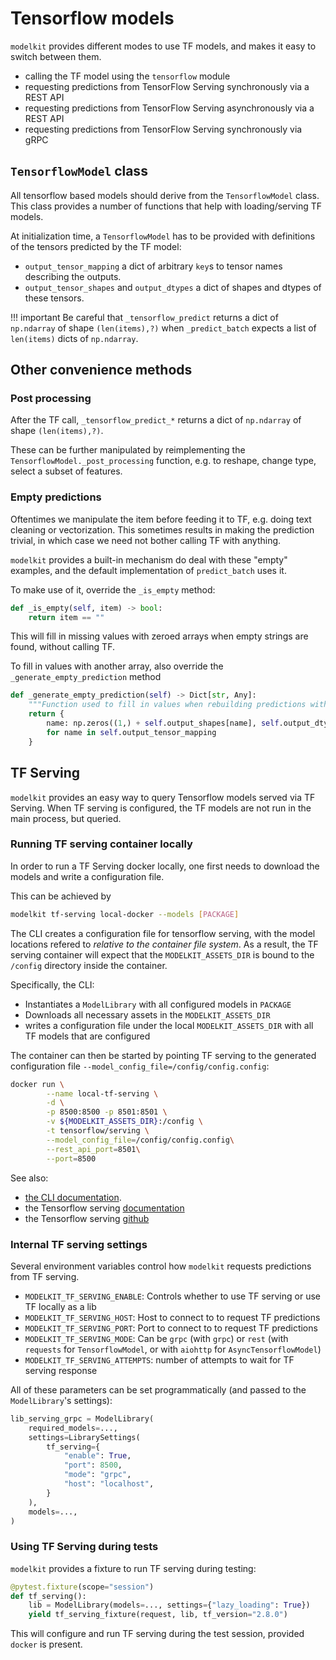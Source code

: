 # Tensorflow models

`modelkit` provides different modes to use TF models, and makes it easy to switch between them.

- calling the TF model using the `tensorflow` module
- requesting predictions from TensorFlow Serving synchronously via a REST API
- requesting predictions from TensorFlow Serving asynchronously via a REST API
- requesting predictions from TensorFlow Serving synchronously via gRPC

## `TensorflowModel` class

All tensorflow based models should derive from the `TensorflowModel` class. This class provides a number of functions that help with loading/serving TF models.

At initialization time, a `TensorflowModel` has to be provided with definitions of the tensors predicted by the TF model:

- `output_tensor_mapping` a dict of arbitrary `key`s to tensor names describing the outputs.
- `output_tensor_shapes` and `output_dtypes` a dict of shapes and dtypes of these tensors.

!!! important
    Be careful that `_tensorflow_predict` returns a dict of `np.ndarray` of shape `(len(items),?)` when `_predict_batch` expects a list of `len(items)` dicts of `np.ndarray`.

## Other convenience methods

### Post processing

After the TF call, `_tensorflow_predict_*` returns a dict of `np.ndarray` of shape `(len(items),?)`.

These can be further manipulated by reimplementing the `TensorflowModel._post_processing` function, e.g. to reshape, change type, select a subset of features.

### Empty predictions

Oftentimes we manipulate the item before feeding it to TF, e.g. doing text cleaning or vectorization. This sometimes results in making the prediction trivial, in which case we need not bother calling TF with anything.

`modelkit` provides a built-in mechanism do deal with these "empty" examples, and the default implementation of `predict_batch` uses it.

To make use of it, override the `_is_empty` method:

```python
def _is_empty(self, item) -> bool:
    return item == ""
```

This will fill in missing values with zeroed arrays when empty strings are found, without calling TF.

To fill in values with another array, also override the `_generate_empty_prediction` method

```python
def _generate_empty_prediction(self) -> Dict[str, Any]:
    """Function used to fill in values when rebuilding predictions with the mask"""
    return {
        name: np.zeros((1,) + self.output_shapes[name], self.output_dtypes[name])
        for name in self.output_tensor_mapping
    }

```

## TF Serving

`modelkit` provides an easy way to query Tensorflow models served via TF Serving. When TF serving is configured, the TF models are not run in the main process, but queried.

### Running TF serving container locally

In order to run a TF Serving docker locally, one first needs to download the models and write a configuration file.

This can be achieved by

```sh
modelkit tf-serving local-docker --models [PACKAGE]
```

The CLI creates a configuration file for tensorflow serving, with the model locations refered to _relative to the container file system_. As a result, the TF serving container will expect that the `MODELKIT_ASSETS_DIR` is bound to the `/config` directory inside the container.

Specifically, the CLI:

- Instantiates a `ModelLibrary` with all configured models in `PACKAGE`
- Downloads all necessary assets in the `MODELKIT_ASSETS_DIR`
- writes a configuration file under the local `MODELKIT_ASSETS_DIR` with all TF models that are configured

The container can then be started by pointing TF serving to the generated configuration file `--model_config_file=/config/config.config`:

```sh
docker run \
        --name local-tf-serving \
        -d \
        -p 8500:8500 -p 8501:8501 \
        -v ${MODELKIT_ASSETS_DIR}:/config \
        -t tensorflow/serving \
        --model_config_file=/config/config.config\
        --rest_api_port=8501\
        --port=8500
```

See also:

- [the CLI documentation](../../cli.md).
- the Tensorflow serving [documentation](https://www.tensorflow.org/tfx/serving/docker)
- the Tensorflow serving [github](https://github.com/tensorflow/serving/tree/master/tensorflow_serving)

### Internal TF serving settings

Several environment variables control how `modelkit` requests predictions from TF serving.

- `MODELKIT_TF_SERVING_ENABLE`: Controls whether to use TF serving or use TF locally as a lib
- `MODELKIT_TF_SERVING_HOST`: Host to connect to to request TF predictions
- `MODELKIT_TF_SERVING_PORT`: Port to connect to to request TF predictions
- `MODELKIT_TF_SERVING_MODE`: Can be `grpc` (with `grpc`) or `rest` (with `requests` for `TensorflowModel`, or with `aiohttp` for `AsyncTensorflowModel`)
- `MODELKIT_TF_SERVING_ATTEMPTS`: number of attempts to wait for TF serving response

All of these parameters can be set programmatically (and passed to the `ModelLibrary`'s settings):

```python
lib_serving_grpc = ModelLibrary(
    required_models=...,
    settings=LibrarySettings(
        tf_serving={
            "enable": True,
            "port": 8500,
            "mode": "grpc",
            "host": "localhost",
        }
    ),
    models=...,
)
```

### Using TF Serving during tests

`modelkit` provides a fixture to run TF serving during testing:

```python
@pytest.fixture(scope="session")
def tf_serving():
    lib = ModelLibrary(models=..., settings={"lazy_loading": True})
    yield tf_serving_fixture(request, lib, tf_version="2.8.0")
```

This will configure and run TF serving during the test session, provided `docker` is present.
